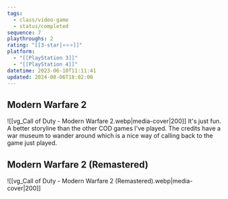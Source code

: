 ```yaml
---
tags:
  - class/video-game
  - status/completed
sequence: 7
playthroughs: 2
rating: "[[3-star|⭐️⭐️⭐️]]"
platform:
  - "[[PlayStation 3]]"
  - "[[PlayStation 4]]"
datetime: 2023-06-10T11:11:41
updated: 2024-08-06T18:02:00
---
```

## Modern Warfare 2
![[vg_Call of Duty - Modern Warfare 2.webp|media-cover|200]]
It's just fun. A better storyline than the other COD games I've played. The credits have a war museum to wander around which is a nice way of calling back to the game just played.
## Modern Warfare 2 (Remastered)
![[vg_Call of Duty - Modern Warfare 2 (Remastered).webp|media-cover|200]]
